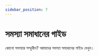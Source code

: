 ```yaml
---
sidebar_position: 7
---
```


# সমস্যা সমাধানের গাইড

কোনো সমস্যার সম্মুখীন? আমাদের সমস্যা সমাধানের গাইড দেখুন।
